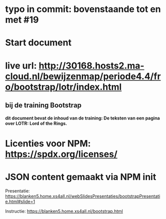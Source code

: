 # typo in commit:  bovenstaande tot en met #19

# Start document
# live url: http://30168.hosts2.ma-cloud.nl/bewijzenmap/periode4.4/fro/bootstrap/lotr/index.html

## bij de training Bootstrap

#### dit document bevat de inhoud van de training: De teksten van een pagina over LOTR: Lord of the Rings.

# Licenties voor NPM: https://spdx.org/licenses/
# JSON content gemaakt via NPM init


Presentatie: https://blanken5.home.xs4all.nl/webSlidesPresentaties/bootstrapPresentatie.html#slide=1

Instructie: https://blanken5.home.xs4all.nl/bootstrap.html
